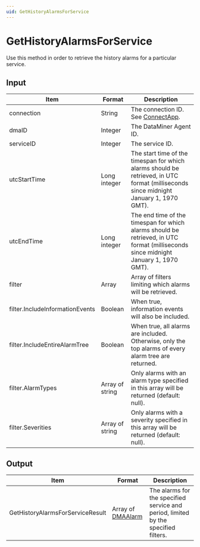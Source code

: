 ```yaml
---
uid: GetHistoryAlarmsForService
---
```


# GetHistoryAlarmsForService

Use this method in order to retrieve the history alarms for a particular service.

<!-- Available from DataMiner version 9.5.1 onwards. -->

## Input

| Item | Format | Description |
|--|--|--|
| connection | String | The connection ID. See [ConnectApp](xref:ConnectApp). |
| dmaID | Integer | The DataMiner Agent ID. |
| serviceID | Integer | The service ID. |
| utcStartTime | Long integer | The start time of the timespan for which alarms should be retrieved, in UTC format (milliseconds since midnight January 1, 1970 GMT). |
| utcEndTime | Long integer | The end time of the timespan for which alarms should be retrieved, in UTC format (milliseconds since midnight January 1, 1970 GMT). |
| filter | Array | Array of filters limiting which alarms will be retrieved. |
| filter.IncludeInformationEvents | Boolean | When true, information events will also be included. |
| filter.IncludeEntireAlarmTree | Boolean | When true, all alarms are included. Otherwise, only the top alarms of every alarm tree are returned. |
| filter.AlarmTypes | Array of string | Only alarms with an alarm type specified in this array will be returned (default: null). |
| filter.Severities | Array of string | Only alarms with a severity specified in this array will be returned (default: null). |

## Output

| Item | Format | Description |
|--|--|--|
| GetHistoryAlarmsForServiceResult | Array of [DMAAlarm](xref:DMAAlarm) | The alarms for the specified service and period, limited by the specified filters. |
